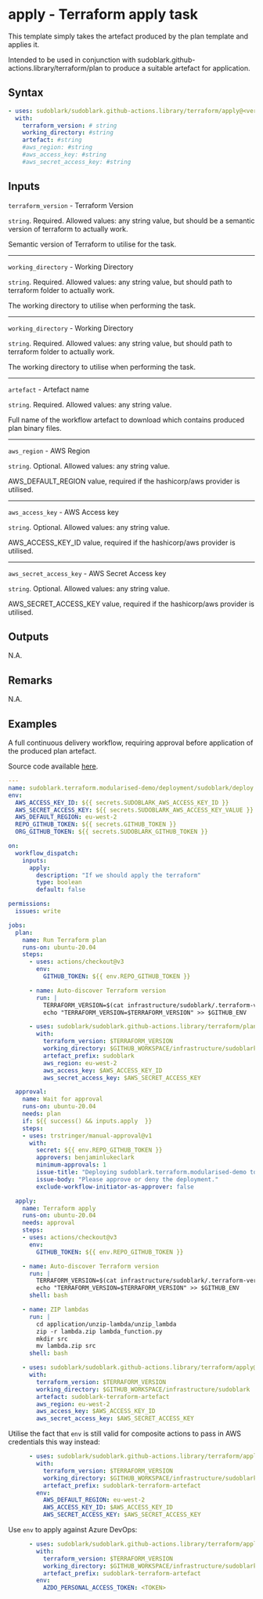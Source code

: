 # apply - Terraform apply task

This template simply takes the artefact produced by the plan template and applies it.

Intended to be used in conjunction with sudoblark.github-actions.library/terraform/plan to produce
a suitable artefact for application.

## Syntax

```yaml
- uses: sudoblark/sudoblark.github-actions.library/terraform/apply@<version>
  with:
    terraform_version: # string
    working_directory: #string
    artefact: #string
    #aws_region: #string
    #aws_access_key: #string
    #aws_secret_access_key: #string
```

## Inputs

`terraform_version` - Terraform Version

`string`. Required. Allowed values: any string value, but should be a semantic version of terraform to
actually work.

Semantic version of Terraform to utilise for the task.

---

`working_directory` - Working Directory

`string`. Required. Allowed values: any string value, but should path to terraform folder to actually work.

The working directory to utilise when performing the task.

---

`working_directory` - Working Directory

`string`. Required. Allowed values: any string value, but should path to terraform folder to actually work.

The working directory to utilise when performing the task.

---

`artefact` - Artefact name

`string`. Required. Allowed values: any string value.

Full name of the workflow artefact to download which contains produced plan binary files.

---

`aws_region` - AWS Region

`string`. Optional. Allowed values: any string value.

AWS_DEFAULT_REGION value, required if the hashicorp/aws provider is utilised.

---

`aws_access_key` - AWS Access key

`string`. Optional. Allowed values: any string value.

AWS_ACCESS_KEY_ID value, required if the hashicorp/aws provider is utilised.

---

`aws_secret_access_key` - AWS Secret Access key

`string`. Optional. Allowed values: any string value.

AWS_SECRET_ACCESS_KEY value, required if the hashicorp/aws provider is utilised.

## Outputs

N.A.

## Remarks

N.A.

## Examples

A full continuous delivery workflow, requiring approval before application of the produced plan artefact.

Source code available [here](https://github.com/sudoblark/sudoblark.terraform.modularised-demo/blob/main/.github/workflows/deploy.yaml).

```yaml
---
name: sudoblark.terraform.modularised-demo/deployment/sudoblark/deploy
env:
  AWS_ACCESS_KEY_ID: ${{ secrets.SUDOBLARK_AWS_ACCESS_KEY_ID }}
  AWS_SECRET_ACCESS_KEY: ${{ secrets.SUDOBLARK_AWS_ACCESS_KEY_VALUE }}
  AWS_DEFAULT_REGION: eu-west-2
  REPO_GITHUB_TOKEN: ${{ secrets.GITHUB_TOKEN }}
  ORG_GITHUB_TOKEN: ${{ secrets.SUDOBLARK_GITHUB_TOKEN }}

on:
  workflow_dispatch:
    inputs:
      apply:
        description: "If we should apply the terraform"
        type: boolean
        default: false

permissions:
  issues: write

jobs:
  plan:
    name: Run Terraform plan
    runs-on: ubuntu-20.04
    steps:
      - uses: actions/checkout@v3
        env:
          GITHUB_TOKEN: ${{ env.REPO_GITHUB_TOKEN }}

      - name: Auto-discover Terraform version
        run: |
          TERRAFORM_VERSION=$(cat infrastructure/sudoblark/.terraform-version)
          echo "TERRAFORM_VERSION=$TERRAFORM_VERSION" >> $GITHUB_ENV

      - uses: sudoblark/sudoblark.github-actions.library/terraform/plan@<version>
        with:
          terraform_version: $TERRAFORM_VERSION
          working_directory: $GITHUB_WORKSPACE/infrastructure/sudoblark
          artefact_prefix: sudoblark
          aws_region: eu-west-2
          aws_access_key: $AWS_ACCESS_KEY_ID
          aws_secret_access_key: $AWS_SECRET_ACCESS_KEY

  approval:
    name: Wait for approval
    runs-on: ubuntu-20.04
    needs: plan
    if: ${{ success() && inputs.apply  }}
    steps:
    - uses: trstringer/manual-approval@v1
      with:
        secret: ${{ env.REPO_GITHUB_TOKEN }}
        approvers: benjaminlukeclark
        minimum-approvals: 1
        issue-title: "Deploying sudoblark.terraform.modularised-demo to sudoblark"
        issue-body: "Please approve or deny the deployment."
        exclude-workflow-initiator-as-approver: false

  apply:
    name: Terraform apply
    runs-on: ubuntu-20.04
    needs: approval
    steps:
    - uses: actions/checkout@v3
      env:
        GITHUB_TOKEN: ${{ env.REPO_GITHUB_TOKEN }}

    - name: Auto-discover Terraform version
      run: |
        TERRAFORM_VERSION=$(cat infrastructure/sudoblark/.terraform-version)
        echo "TERRAFORM_VERSION=$TERRAFORM_VERSION" >> $GITHUB_ENV
      shell: bash

    - name: ZIP lambdas
      run: |
        cd application/unzip-lambda/unzip_lambda
        zip -r lambda.zip lambda_function.py
        mkdir src
        mv lambda.zip src
      shell: bash

    - uses: sudoblark/sudoblark.github-actions.library/terraform/apply@<version>
      with:
        terraform_version: $TERRAFORM_VERSION
        working_directory: $GITHUB_WORKSPACE/infrastructure/sudoblark
        artefact: sudoblark-terraform-artefact
        aws_region: eu-west-2
        aws_access_key: $AWS_ACCESS_KEY_ID
        aws_secret_access_key: $AWS_SECRET_ACCESS_KEY
```

Utilise the fact that `env` is still valid for composite actions to pass in AWS credentials this
way instead:

```yaml
      - uses: sudoblark/sudoblark.github-actions.library/terraform/apply@<version>
        with:
          terraform_version: $TERRAFORM_VERSION
          working_directory: $GITHUB_WORKSPACE/infrastructure/sudoblark
          artefact_prefix: sudoblark-terraform-artefact
        env:
          AWS_DEFAULT_REGION: eu-west-2
          AWS_ACCESS_KEY_ID: $AWS_ACCESS_KEY_ID
          AWS_SECRET_ACCESS_KEY: $AWS_SECRET_ACCESS_KEY
```

Use `env` to apply against Azure DevOps:

```yaml
      - uses: sudoblark/sudoblark.github-actions.library/terraform/apply@<version>
        with:
          terraform_version: $TERRAFORM_VERSION
          working_directory: $GITHUB_WORKSPACE/infrastructure/sudoblark
          artefact_prefix: sudoblark-terraform-artefact
        env:
          AZDO_PERSONAL_ACCESS_TOKEN: <TOKEN>
```
